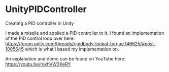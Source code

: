 # UnityPIDController
Creating a PID controller in Unity

I made a missile and applied a PID controller to it. I found an implementation of the PID control loop over here: https://forum.unity.com/threads/rigidbody-lookat-torque.146625/#post-1005645
which is what I based my implementation on. 

An explanation and demo can be  found on YouTube here: https://youtu.be/roxhVW3KeRY
